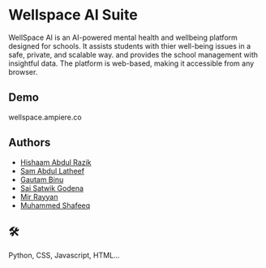 
# Wellspace AI Suite

WellSpace AI is an AI-powered mental health and
wellbeing platform designed for schools. It assists
students with thier well-being issues in a safe,
private, and scalable way. and provides the
school management with insightful data.
The platform is web-based, making it accessible
from any browser.
## Demo

wellspace.ampiere.co
## Authors

- [Hishaam Abdul Razik](https://github.com/HishaamA)
- [Sam Abdul Latheef](https://github.com/Sam2009a)
- [Gautam Binu](https://github.com/GautamBinu)
- [Sai Satwik Godena](https://github.com/SaiSatwikGodena)
- [Mir Rayyan](https://www.github.com/octokatherine)
- [Muhammed Shafeeq](https://github.com/MuhammadShafeeq)
## 🛠 
Python, CSS, Javascript, HTML...

